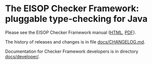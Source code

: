 # The EISOP Checker Framework:  pluggable type-checking for Java

Please see the EISOP Checker Framework manual
([HTML](https://eisop.github.io/cf/manual/),
[PDF](https://eisop.github.io/cf/manual/checker-framework-manual.pdf)).

The history of releases and changes is in file
[docs/CHANGELOG.md](docs/CHANGELOG.md).

Documentation for Checker Framework developers
is in directory [docs/developer/](docs/developer/).
